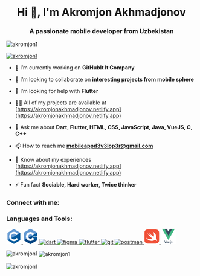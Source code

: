 <h1 align="center">Hi 👋, I'm Akromjon Akhmadjonov</h1>
<h3 align="center">A passionate mobile developer from Uzbekistan</h3>

<p align="left"> <img src="https://komarev.com/ghpvc/?username=akromjon1&label=Profile%20views&color=0e75b6&style=flat" alt="akromjon1" /> </p>

<p align="left"> <a href="https://github.com/ryo-ma/github-profile-trophy"><img src="https://github-profile-trophy.vercel.app/?username=akromjon1" alt="akromjon1" /></a> </p>

- 🔭 I’m currently working on **GitHubIt It Company**

- 👯 I’m looking to collaborate on **interesting projects from mobile sphere**

- 🤝 I’m looking for help with **Flutter**

- 👨‍💻 All of my projects are available at [https://akromjonakhmadjonov.netlify.app](https://akromjonakhmadjonov.netlify.app)

- 💬 Ask me about **Dart, Flutter, HTML, CSS, JavaScript, Java, VueJS, C, C++**

- 📫 How to reach me **mobileappd3v3lop3r@gmail.com**

- 📄 Know about my experiences [https://akromjonakhmadjonov.netlify.app](https://akromjonakhmadjonov.netlify.app)

- ⚡ Fun fact **Sociable, Hard worker, Twice thinker**

<h3 align="left">Connect with me:</h3>
<p align="left">
</p>

<h3 align="left">Languages and Tools:</h3>
<p align="left"> <a href="https://www.cprogramming.com/" target="_blank" rel="noreferrer"> <img src="https://raw.githubusercontent.com/devicons/devicon/master/icons/c/c-original.svg" alt="c" width="40" height="40"/> </a> <a href="https://www.w3schools.com/cpp/" target="_blank" rel="noreferrer"> <img src="https://raw.githubusercontent.com/devicons/devicon/master/icons/cplusplus/cplusplus-original.svg" alt="cplusplus" width="40" height="40"/> </a> <a href="https://dart.dev" target="_blank" rel="noreferrer"> <img src="https://www.vectorlogo.zone/logos/dartlang/dartlang-icon.svg" alt="dart" width="40" height="40"/> </a> <a href="https://www.figma.com/" target="_blank" rel="noreferrer"> <img src="https://www.vectorlogo.zone/logos/figma/figma-icon.svg" alt="figma" width="40" height="40"/> </a> <a href="https://flutter.dev" target="_blank" rel="noreferrer"> <img src="https://www.vectorlogo.zone/logos/flutterio/flutterio-icon.svg" alt="flutter" width="40" height="40"/> </a> <a href="https://git-scm.com/" target="_blank" rel="noreferrer"> <img src="https://www.vectorlogo.zone/logos/git-scm/git-scm-icon.svg" alt="git" width="40" height="40"/> </a> <a href="https://postman.com" target="_blank" rel="noreferrer"> <img src="https://www.vectorlogo.zone/logos/getpostman/getpostman-icon.svg" alt="postman" width="40" height="40"/> </a> <a href="https://developer.apple.com/swift/" target="_blank" rel="noreferrer"> <img src="https://raw.githubusercontent.com/devicons/devicon/master/icons/swift/swift-original.svg" alt="swift" width="40" height="40"/> </a> <a href="https://vuejs.org/" target="_blank" rel="noreferrer"> <img src="https://raw.githubusercontent.com/devicons/devicon/master/icons/vuejs/vuejs-original-wordmark.svg" alt="vuejs" width="40" height="40"/> </a> </p>

<p><img align="left" src="https://github-readme-stats.vercel.app/api/top-langs?username=akromjon1&show_icons=true&locale=en&layout=compact" alt="akromjon1" /></p>

<p>&nbsp;<img align="center" src="https://github-readme-stats.vercel.app/api?username=akromjon1&show_icons=true&locale=en" alt="akromjon1" /></p>

<p><img align="center" src="https://github-readme-streak-stats.herokuapp.com/?user=akromjon1&" alt="akromjon1" /></p>
